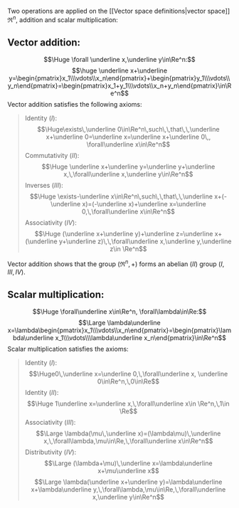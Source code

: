 Two operations are applied on the [[Vector space definitions|vector space]] $\Re^n$, addition and scalar multiplication:

## Vector addition:
$$\Huge \forall \underline x,\underline y\in\Re^n:$$
$$\huge \underline x+\underline y=\begin{pmatrix}x_1\\\vdots\\x_n\end{pmatrix}+\begin{pmatrix}y_1\\\vdots\\y_n\end{pmatrix}=\begin{pmatrix}x_1+y_1\\\vdots\\x_n+y_n\end{pmatrix}\in\Re^n$$
Vector addition satisfies the following axioms:
> Identity ($I$): $$\Huge\exists\,\underline 0\in\Re^n\,such\,\,that\,\,\underline x+\underline 0=\underline x=\underline x+\underline 0\,, \forall\underline x\in\Re^n$$
> Commutativity ($II$):
> $$\Huge \underline x+\underline y=\underline y+\underline x,\,\forall\underline x,\underline y\in\Re^n$$
> Inverses ($III$):
> $$\Huge \exists-\underline x\in\Re^n\,such\,\,that\,\,\underline x+(-\underline x)=(-\underline x)+\underline x=\underline 0,\,\forall\underline x\in\Re^n$$
> Associativity ($IV$):
> $$\Huge (\underline x+\underline y)+\underline z=\underline x+(\underline y+\underline z)\,\,\forall\underline x,\underline y,\underline z\in \Re^n$$

Vector addition shows that the group $(\Re^n, +)$ forms an abelian ($II$) group ($I, III, IV$).

## Scalar multiplication:
$$\Huge \forall\underline x\in\Re^n, \forall\lambda\in\Re:$$
$$\Large \lambda\underline x=\lambda\begin{pmatrix}x_1\\\vdots\\x_n\end{pmatrix}=\begin{pmatrix}\lambda\underline x_1\\\vdots\\\lambda\underline x_n\end{pmatrix}\in\Re^n$$
Scalar multiplication satisfies the axioms:
> Identity ($I$):
> $$\Huge0\,\underline x=\underline 0,\,\forall\underline x, \underline 0\in\Re^n,\,0\in\Re$$
> Identity ($II$):
> $$\Huge 1\underline x=\underline x,\,\forall\underline x\in \Re^n,\,1\in \Re$$
> Associativity ($III$):
> $$\Large \lambda(\mu\,\underline x)=(\lambda\mu)\,\underline x,\,\forall\lambda,\mu\in\Re,\,\forall\underline x\in\Re^n$$
> Distributivity ($IV$):
> $$\Large (\lambda+\mu)\,\underline x=\lambda\underline x+\mu\underline x$$$$\Large \lambda(\underline x+\underline y)=\lambda\underline x+\lambda\underline y,\,\forall\lambda,\mu\in\Re,\,\forall\underline x,\underline y\in\Re^n$$